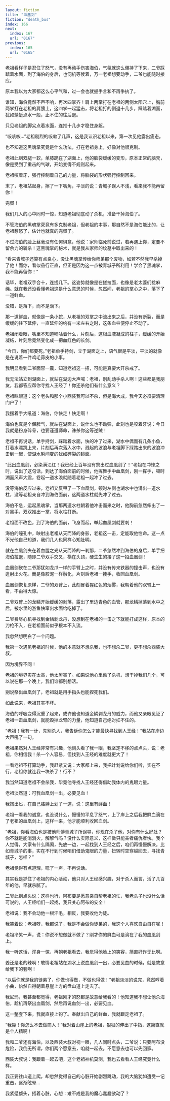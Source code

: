 ```yaml
---
layout: fiction
title: "血凰剑"
fiction: "death_bus"
index: 166
next:
  index: 167
  url: "0167"
previous:
  index: 165
  url: "0165"
---
```

老祖看样子是忍住了怒气，没有再动手伤害海伯，气氛就这么僵持了下来，二爷踩踏着水面，到了海伯的身后，也伺机等候着，万一老祖想要动手，二爷也能随时接应。

原本我以为大家都这么心平气和，过一会也就握手言和不再争执了。

谁知，海伯竟然不声不响，再次四掌齐！肩上两掌打在老祖的两侧太阳穴上，胸前两掌打在老祖的肩膀上，这四掌一起猛击，将老祖打的倒退十几步，踩踏着湖面，犹如蜻蜓点水一般，止不住的往后退。

只见老祖的脚尖点着水面，连推十几步才稳住身躯。

“咳咳咳...”老祖剧烈的咳嗽了几声，这是我认识老祖以来，第一次见他露出疲态。

也不知道这黑魂掌究竟是什么功法，打在老祖身上，好像对他很克制。

老祖此刻双腿一软，单膝跪在了湖面上，他的脑袋缓缓的变形，原本正常的脑壳，像是受到了重击的气球，开始变得不规则起来。

老祖咬着牙，强行控制着自己的力量，将脑袋的形状强行控制回来。

末了，老祖站起身，擦了一下嘴角，平淡的说：青城子误人不浅，看来我不能再留你！

完蛋！

我们几人的心中同时一惊，知道老祖彻底动了杀机，准备干掉海伯了。

不管海伯的黑魂掌究竟有多克制老祖，但老祖的本事，那自然不是海伯能比的，让老祖惹怒了，估计也就真的完蛋了。

不过海伯的脸上丝毫没有任何惧意，他说：家师临死前说过，若再遇上你，定要不留余力的斩杀！这黑魂掌的秘术，就是我从家师的坟墓中取出来的！

“看来青城子还算有点良心，没让黑魂掌传给你师弟那个废物，如若不然我早杀掉了他！而你，看似品行正直，但正是因为这一点被青城子所利用！学会了黑魂掌，我不能再留你！”

话毕，老祖双手合十，连搓几下。这姿势就像是在搓拉面，也像是老太婆们捻麻绳。就在我还没看懂老祖这是什么意思的时候，忽然间，老祖的掌心之中，落下了一道鲜血。

没错，是落下，而不是滴下。

那一道鲜血，就像是一条小蛇，从老祖的双掌之中流出来之后，并没有断裂，而是缓缓的往下延伸，一直延伸的约有一米左右之时，这条血柱便停止不动了。

老祖闭着眼，嘴里不知道嘀咕着什么，片刻后，这根血液凝成的柱子，缓缓的开始凝结，片刻后竟然变化成一把血红色的长剑。

“今日，你们都要死。”老祖单手持剑，立于湖面之上，语气很是平淡，平淡的就像是在说着一件鸡毛蒜皮的小事。

我明显看到二爷面容一震，知道老祖这一招，可能是真要大开杀戒了。

我无法站立到湖面上，就站在湖边大声喊：老祖，别乱动手杀人啊！这些都是我朋友，我都答应帮你寻找人王经了！你还杀他们有什么意义？

老祖眯眼道：这个老头和那个小西装我可以不杀，但是海大成，我今天必须要清理门户了！

我摆着手大吼道：海伯，你快走！快走啊！

海伯也真是个倔脾气，就站在湖面上，说什么也不动弹，此刻也是咬着牙说：今日我就是粉身碎骨，也要谨遵师命，诛杀你这等逆贼！

老祖不再说话，单手持剑，踩踏着水面，快的冲了过来，湖水中偶而有几条小鱼，打着水漂跳上来，片刻后再次落入水中，溅起的波浪与老祖脚下踩踏出来的波浪冲击到一起，使湖水瞬间变的犹如碎裂的镜面。

“此出血凰剑，必染满江红！我已经上百年没有祭出过血凰剑了！”老祖在冲锋之时，说出了这句话，到达了海伯面前的时候，他挥舞手中血凰剑，刚一挥手，顿时湖面风声大震，卷起一道水浪就随着老祖一起冲了过去。

没等海伯反应过来，老祖又反甩了一下血凰剑，顿时左侧也湖水中也涌出一道水柱，没等老祖亲自冲到海伯面前，这两道水柱就先冲了过去。

海伯不急，运起黑魂掌，当那两道水柱朝着他冲击而来之时，他胸前忽然伸出了一对黑手，双双推出一掌，将水柱打断。

老祖面不改色，到了海伯的面前，飞身而起，举起血凰剑就要刺！

海伯的瞳孔中，映射出老祖从天而降的身影，老祖这一击，定能取他性命。这一点不光他自己知道，我们几人也同样心知肚明。

就在血凰剑夹在着血腥之光从天而降的一刹那，二爷忽然冲到海伯的身后，单手把海伯拉退，随即二爷双手交叉，横在头顶，硬生生的接了这一招血凰剑！

血凰剑砍在二爷那犹如龙爪一样的手臂上之时，并没有传来铁器的撞击声，也没有迸射出火花。而是像胶泥一样融化，片刻后老祖一拽手，收回血凰剑。

血凰剑恢复原样，二爷的双臂上，此刻冒着猩红色的烟雾，我朝着他的双臂上一看，不由得大惊。

二爷双臂上的龙鳞开始缓缓的剥落，露出了里边青色的血管，那龙鳞掉落到水中之后，被水里的游鱼快窜出水面给吃掉了。

二爷费尽心机寻找到金鳞剥龙丹，没想到在老祖的一击之下就能打成这样，原本的刀枪不入，在老祖面前似乎根本不入流。

我忽然想明白了一个问题。

我第一次遇见老祖的时候，他的本意就不想杀我，也不想杀二爷，更不想杀西装大叔。

因为境界不同！

老祖的境界实在太高，他太厉害了。如果说他心里动了杀机，想干掉我们几个，可以说在那一个晚上，我们谁都别想活。

别说祭出血凰剑了，老祖就是用手指头也能捏死我们。

如此说来，老祖其实不坏。

海伯的呼吸变得沉重了起来，或许他也知道金鳞剥龙丹的威力，而他又亲眼见证了老祖一击血凰剑，就能毁掉龙臂的力量，他知道自己绝对扛不住的。

“老祖！我有一计，先别杀人，我告诉你怎么才能最快寻找到人王经！”我站在岸边大声吼了一句。

老祖果然对人王经非常有兴趣，他侧头看了我一眼，我坚定不移的点点头，说：老祖，你相信我！杀一个人容易，但找到人王经的难度就更大了！

一看老祖不打算动手，我赶紧又说：大家都上来，我把计划说给你们听，实在不行，老祖你就连我一块杀了！行不？

我当然知道老祖不会杀我，毕竟他寻找人王经还得借助我体内的鬼眼力量。

老祖淡然道：可我血凰剑一出，必要见血！

我掏出匕，在自己胳膊上划了一道，说：这里有鲜血！

老祖一看我的诚意，也没说什么，慢慢的平息了怒气，上了岸上之后我把鲜血滴在了老祖的血凰剑上，这样一来，他才能顺利收回血剑。

“老祖，你看海伯也是被他师傅青城子所误导，你现在杀了他，对你有什么好处？你不就是能消消火，解解气吗？没什么实际意义，这样做只能亲者痛仇者快。我个人觉得，大家有什么隔阂，先放一边，一起找到人王经之后，咱们再慢慢解决。比如青城子的事，实在不行到时候咱们借助鬼眼的力量，扭转时空穿越回去，寻找青城子，怎样？”

老祖觉得有点道理，嗯了一声，不再说话。

其实我是抓住了老祖的内心活动，他只对人王经感兴趣，对于杀人而言，活了几百年的他，早就杀腻了。

二爷此刻点头说：这样也行，阿布要是愿意亲自帮老祖的忙，我老头子也没什么话可说的，人王经咱们一起找，我只关心阿布的安全！

老祖说：我不会动他一根汗毛，相反，我要收他为徒。

我笑着说：老祖呀，我都说了，我是不会做你徒弟的，我这个人喜欢自由自在呢！

老祖冷笑一声，说：你说不想做就不做了？刚才你的鲜血可是滴在了我的血凰剑上。

我一听这话，浑身一惊，再朝老祖看去，我觉得他脸上的笑容，简直奸诈无比啊。

姜还是老的辣啊！敢情老祖站在湖水上说血凰剑一出，必要见血的时候，就是故意给我下的套啊！

“以后你就是我的徒弟了，你做也得做，不做也得做！”老祖淡淡的说完，竟然哼着小曲，怡然自得朝着悬崖上方的盘山道上走去了。

我尼玛，我甚至都觉得，老祖刚才的怒都是故意给我看的！他知道我不想让他杀海伯，趁机再祭出血凰剑，然后再说血剑一出，必要见血。

这一整套下来，我就直接上钩了。奉献出自己的鲜血，我就跟定老祖了。

“我靠！你怎么不去做商人！”我对着山崖上的老祖，狠狠的伸出了中指，这简直就是个人精啊！

我和二爷还有海伯，以及西装大叔对视一眼，几人同时点头，二爷说：只要阿布没危险，我倒无所谓，你们两个愿意去，咱就一起去。不愿意去也可以先回家。

西装大叔说：我跟着一起去吧，这个老祖神机莫测，我也去看看人王经究竟什么样。

我正要往山道上爬，却忽然觉得自己的心脏开始剧烈跳动，我的大脑犹如遭受一记重击，逐渐眩晕...

我紧蹙额头，捂着心脏，心想：难不成是我的魔心蠢蠢欲动了？